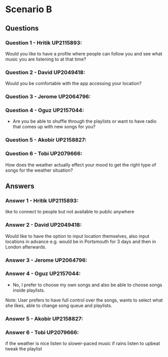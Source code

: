 # Scenario B

## Questions

### Question 1 - Hritik UP2115893:

Would you like to have a profile where people can follow you and see what music you are listening to at that time? 

### Question 2 - David UP2049418:

Would you be comfortable with the app accessing your location?

### Question 3 - Jerome UP2064796:

### Question 4 - Oguz UP2157044:

+ Are you be able to shuffle through the playlists or want to have radio that comes up with new songs for you?

### Question 5 - Akobir UP2158827:

### Question 6 - Tobi UP2079666:

How does the weather actually effect your mood to get the right type of songs for the weather situation?

## Answers

### Answer 1 - Hritik UP2115893:

like to connect to people but not available to public anywhere

### Answer 2 - David UP2049418:

Would like to have the option to input location themselves, also input locations in advance e.g. would be in Portsmouth for 3 days and then in London afterwards.

### Answer 3 - Jerome UP2064796:

### Answer 4 - Oguz UP2157044:

- No, I prefer to choose my own songs and also be able to choose songs inside playlists.

Note: User prefers to have full control over the songs, wants to select what she likes, able to change song queue and playlists.

### Answer 5 - Akobir UP2158827:

### Answer 6 - Tobi UP2079666:

if the weather is nice listen to slower-paced music
if rains listen to upbeat
tweak the playlist
